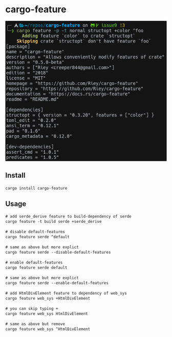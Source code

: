 # cargo-feature

![preview](https://github.com/Riey/cargo-feature/blob/master/preview.png)

## Install

`cargo install cargo-feature`

## Usage

```
# add serde_derive feature to build-dependency of serde
cargo feature -t build serde +serde_derive

# disable default-features
cargo feature serde ^default

# same as above but more explict
cargo feature serde --disable-default-features

# enable default-features
cargo feature serde default

# same as above but more explict
cargo feature serde --enable-default-features

# add HtmlDivElement feature to dependency of web_sys 
cargo feature web_sys +HtmlDivElement

# you can skip typing +
cargo feature web_sys HtmlDivElement

# same as above but remove
cargo feature web_sys ^HtmlDivElement
```
